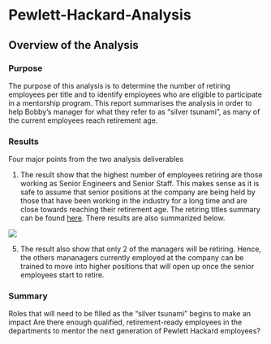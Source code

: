 # Pewlett-Hackard-Analysis

## Overview of the Analysis

### Purpose
The purpose of this analysis is to determine the number of retiring employees per title and to identify employees who are eligible to participate in a mentorship program. This report summarises the analysis in order to help Bobby’s manager for what they refer to as “silver tsunami”, as many of the current employees reach retirement age. 

### Results
Four major points from the two analysis deliverables

1. The result show that the highest number of employees retiring are those working as Senior Engineers and Senior Staff. This makes sense as it is safe to assume that senior positions at the company are being held by those that have been working in the industry for a long time and are close towards reaching their retirement age. The retiring titles summary can be found [here](https://github.com/shayanafzal/Pewlett-Hackard-Analysis/blob/8124dba37867c14516415d4acba45fdebc7eca1a/Data/retiring_titles.csv). There results are also summarized below.

![](https://github.com/shayanafzal/Pewlett-Hackard-Analysis/blob/d104a75e417f38aba3401e87c4858dab86c77a39/Screen%20Shots/Retiring_Titles.png)




5. The result also show that only 2 of the managers will be retiring. Hence, the others mananagers currently employed at the company can be trained to move into higher positions that will open up once the senior employees start to retire.




### Summary
Roles that will need to be filled as the “silver tsunami” begins to make an impact
Are there enough qualified, retirement-ready employees in the departments to mentor the next generation of Pewlett Hackard employees?
